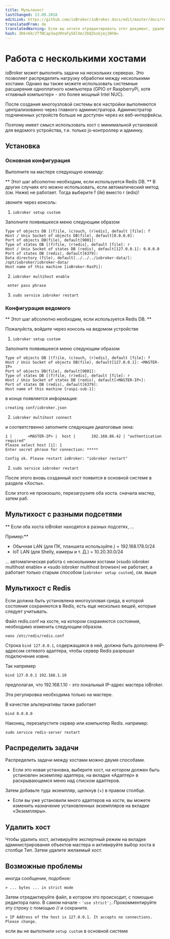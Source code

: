 ```yaml
---
title: Мультихост
lastChanged: 13.09.2018
editLink: https://github.com/ioBroker/ioBroker.docs/edit/master/docs/ru/config/multihost.md
translatedFrom: de
translatedWarning: Если вы хотите отредактировать этот документ, удалите поле «translationFrom», в противном случае этот документ будет снова автоматически переведен
hash: ZK6+69/2TfNCap3aqV0VaFy58lXm/Z6Q2ksbjmj30h8=
---
```

# Работа с несколькими хостами
ioBroker может выполнять задачи на нескольких серверах. Это позволяет распределять нагрузку обработки между несколькими хостами.
Однако вы также можете использовать системные расширения одноплатного компьютера (GPIO от RaspberryPi, хотя «главный компьютер» - это более мощный Intel NUC).

После создания многоузловой системы все настройки выполняются централизованно через главного администратора. Администратор подчиненных устройств больше не доступен через их веб-интерфейсы.

Поэтому имеет смысл использовать хост с минимальной установкой для ведомого устройства, т.е. только js-контроллер и админку.

## Установка
### Основная конфигурация
Выполните на мастере следующую команду:

** Этот шаг абсолютно необходим, если используется Redis DB. ** В других случаях его можно использовать, если автоматический метод (см. Ниже) не работает. Тогда выберите f (ile) вместо r (edis)!

звоните через консоль:

1. `iobroker setup custom`

Заполните появившееся меню следующим образом

```
Type of objects DB [(f)ile, (c)ouch, (r)edis], default [file]: f
Host / Unix Socket of objects DB(file), default[0.0.0.0]:
Port of objects DB(file), default[9001]:
Type of states DB [(f)file, (r)edis], default [file]: r
Host / Unix Socket of states DB (redis), default[127.0.0.1]: 0.0.0.0
Port of states DB (redis), default[6379]:
Data directory (file), default[../../../iobroker-data/]: /opt/iobroker/iobroker-data/
Host name of this machine [ioBroker-RasPi]:
```

2. `iobroker multihost enable`

``` enter pass phrase```

3. `sudo service iobroker restart`

### Конфигурация ведомого
** Этот шаг абсолютно необходим, если используется Redis DB. **

Пожалуйста, войдите через консоль на ведомом устройстве

1. `iobroker setup custom`

Заполните появившееся меню следующим образом

```
Type of objects DB [(f)ile, (c)ouch, (r)edis], default [file]: f
Host / Unix Socket of objects DB(file), default[127.0.0.1]: <MASTER-IP>
Port of objects DB(file), default[9001]:
Type of states DB [(f)file, (r)edis], default [file]: r
Host / Unix Socket of states DB (redis), default[<MASTER-IP>]:
Port of states DB (redis), default[6379]:
Host name of this machine [raspi-sub-1]:
```

в конце появляется информация:

```
creating conf/iobroker.json
```

2. `iobroker multihost connect`

и соответственно заполните следующие диалоговые окна:

```
1 |       <MASTER-IP> |  host |       192.168.86.42 | "authentication required"
Please select host [1]: 1
Enter secret phrase for connection: *****

Config ok. Please restart ioBroker: "iobroker restart"
```

2. `sudo service iobroker restart`

После этого вновь созданный хост появится в основной системе в разделе «Хосты».

Если этого не произошло, перезагрузите оба хоста. сначала мастер, затем раб.

## Мультихост с разными подсетями
** Если оба хоста ioBroker находятся в разных подсетях, ...

Пример:**

* Обычная LAN (для ПК, планшета используйте.) = 192.168.178.0/24
* IoT LAN (для Shelly, камеры и т. Д.) = 10.20.30.0/24

... автоматическая работа с несколькими хостами («sudo iobroker multihost enable» и «sudo iobroker multihost browse») не работает, а работает только старым способом (`iobroker setup custom`), см. выше

## Мультихост с Redis
Если должна быть установлена многоузловая среда, в которой состояния сохраняются в Redis, есть еще несколько вещей, которые следует учитывать.

Файл redis.conf на хосте, на котором сохраняются состояния, необходимо изменить следующим образом.

```
nano /etc/redis/redis.conf
```

Строка `bind 127.0.0.1`, содержащаяся в ней, должна быть дополнена IP-адресом сетевого адаптера, чтобы сервер Redis разрешал подключение извне.

Так например

```
bind 127.0.0.1 192.168.1.10
```

предполагая, что 192.168.1.10 - это локальный IP-адрес мастера ioBroker.

Эта регулировка необходима только на мастере.

В качестве альтернативы также работает

```
bind 0.0.0.0
```

Наконец, перезапустите сервер или компьютер Redis. например:

```
sudo service redis-server restart
```

## Распределить задачи
Распределить задачи между хостами можно двумя способами.

* Если это новая установка, выберите хост, на котором должен быть установлен экземпляр адаптера, на вкладке «Адаптер» в раскрывающемся меню над списком адаптеров.

Затем добавьте туда экземпляр, щелкнув (+) в правом столбце.

* Если вы уже установили много адаптеров на хосте, вы можете изменить назначение установленных экземпляров на вкладке «Экземпляры».

## Удалить хост
Чтобы удалить хост, активируйте экспертный режим на вкладке администрирования объектов мастера и активируйте выбор хоста в столбце Тип. Затем удалите желаемый хост.

## Возможные проблемы
иногда сообщение, подобное:

```> ... bytes ... in strict mode```

Затем отредактируйте файл, в котором это происходит, с помощью редактора nano. В самом начале - `'use strict';`. Прокомментируйте эту строку с помощью // и сохраните.

```> IP Address of the host is 127.0.0.1. It accepts no connections. Please change.```

если вы не выполнили ``` setup custom ``` в основной системе